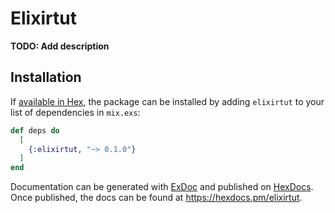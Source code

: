 # Elixirtut

**TODO: Add description**

## Installation

If [available in Hex](https://hex.pm/docs/publish), the package can be installed
by adding `elixirtut` to your list of dependencies in `mix.exs`:

```elixir
def deps do
  [
    {:elixirtut, "~> 0.1.0"}
  ]
end
```

Documentation can be generated with [ExDoc](https://github.com/elixir-lang/ex_doc)
and published on [HexDocs](https://hexdocs.pm). Once published, the docs can
be found at <https://hexdocs.pm/elixirtut>.

